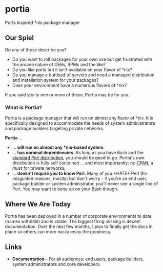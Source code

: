 portia
======

Ports inspired *nix package manager

Our Spiel
---------

Do any of these describe you?

* Do you want to roll packages for your own use but get frustrated with the arcane nature of DEBs, RPMs and the like?
* Do you like ports but it isn't available on your flavor of *nix?
* Do you manage a buttload of servers and need a managed distribution and installation system for your packages?
* Does your environment have a numerous flavors of *nix?

If you said yes to one or more of these, Portia may be for you.

### What is Portia?

Portia is a package manager that will run on almost any flavor of *nix.
It is specifically designed to accommodate the needs of system administrators and package builders targeting private networks.

**Portia** ...

* ... **will run on almost any \*nix-based system**.
* ... **has nominal dependencies**.
As long as you have Bash and the [standard Perl distribution](http://perldoc.perl.org/perlmodlib.html#Standard-Modules), you should be good to go.
Portia's own distribution is fully self contained ... and most importantly: no [CPAN](http://www.cpan.org/), a *must* for private networks.
* ... **doesn't require you to know Perl.**
Many of you \*HATE* Perl (for misguided reasons, mostly) but don't worry - if you're an end user, package builder or system administrator, you'll never see a single line of Perl.
You may want to bone up on your Bash though.

Where We Are Today
------------------

Portia has been deployed in a number of corporate environments to date (names withheld) and is stable.
The biggest thing missing is decent documentation.
Over the next few months, I plan to finally get the docs in place so others can more easily enjoy the goodness.

Links
-----

* **[Documentation](doc/README.md)** - For all audiences: end users, package builders, system administrators and core developers.